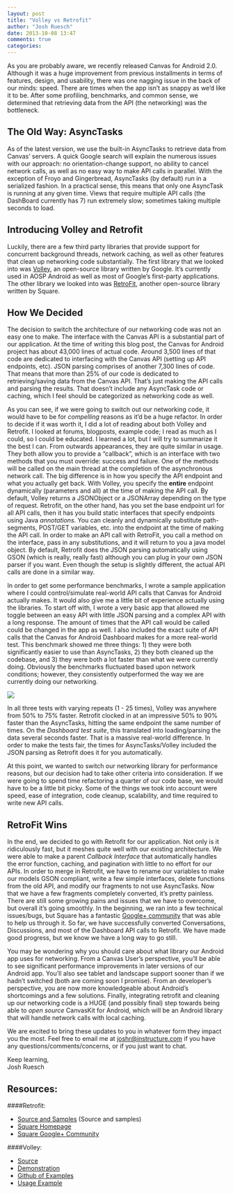 ```yaml
---
layout: post
title: "Volley vs Retrofit"
author: "Josh Ruesch"
date: 2013-10-08 13:47
comments: true
categories: 
---
```


As you are probably aware, we recently released Canvas for Android 2.0. Although it was a huge improvement from previous installments in terms of features, design, and usability, there was one nagging issue in the back of our minds: speed. There are times when the app isn’t as snappy as we’d like it to be. After some profiling, benchmarks, and common sense, we determined that retrieving data from the API (the networking) was the bottleneck.

The Old Way: AsyncTasks
-------------
As of the latest version, we use the built-in AsyncTasks to retrieve data from Canvas’ servers. A quick Google search will explain the numerous issues with our approach: no orientation-change support, no ability to cancel network calls, as well as no easy way to make API calls in parallel. With the exception of Froyo and Gingerbread, AsyncTasks (by default) run in a serialized fashion. In a practical sense, this means that only one AsyncTask is running at any given time. Views that require multiple API calls (the DashBoard currently has 7) run extremely slow; sometimes taking multiple seconds to load.

Introducing Volley and Retrofit
-------------
Luckily, there are a few third party libraries that provide support for concurrent background threads, network caching, as well as other features that clean up networking code substantially. The first library that we looked into was [Volley](https://android.googlesource.com/platform/frameworks/volley/), an open-source library written by Google. It’s currently used in AOSP Android as well as most of Google’s first-party applications. The other library we looked into was [RetroFit](http://square.github.io/retrofit/), another open-source library written by Square. 

How We Decided
-------------
The decision to switch the architecture of our networking code was not an easy one to make. The interface with the Canvas API is a substantial part of our application. At the time of writing this blog post, the Canvas for Android project has about 43,000 lines of actual code. Around 3,500 lines of that code are dedicated to interfacing with the Canvas API (setting up API endpoints, etc). JSON parsing comprises of another 7,300 lines of code. That means that more than 25% of our code is dedicated to retrieving/saving data from the Canvas API. That’s just making the API calls and parsing the results. That doesn’t include any AsyncTask code or caching, which I feel should be categorized as networking code as well.
 
As you can see, if we were going to switch out our networking code, it would have to be for _compelling_ reasons as it’d be a huge refactor. In order to decide if it was worth it, I did a lot of reading about both Volley and Retrofit. I looked at forums, blogposts, example code; I read as much as I could, so I could be educated. I learned a lot, but I will try to summarize it the best I can. From outwards appearances, they are quite similar in usage. They both allow you to provide a “callback”, which is an interface with two methods that you must override: success and failure. One of the methods will be called on the main thread at the completion of the asynchronous network call. The big difference is in how you specify the API endpoint and what you actually get back. With Volley, you specify the __entire__ endpoint dynamically (parameters and all) at the time of making the API call. By default, Volley returns a JSONObject or a JSONArray depending on the type of request. Retrofit, on the other hand, has you set the base endpoint url for all API calls, then it has you build static interfaces that specify endpoints using Java _annotations_. You can cleanly and dynamically substitute path-segments, POST/GET variables, etc. into the endpoint at the time of making the API call.  In order to make an API call with RetroFit, you call a method on the interface, pass in any substitutions, and it will return to you a java model object. By default, Retrofit does the JSON parsing automatically using GSON (which is really, really fast) although you can plug in your own JSON parser if you want.  Even though the setup is slightly different, the actual API calls are done in a similar way.

In order to get some performance benchmarks, I wrote a sample application where I could control/simulate real-world API calls that Canvas for Android actually makes. It would also give me a little bit of experience actually using the libraries. To start off with, I wrote a very basic app that allowed me toggle between an easy API with little JSON parsing and a complex API with a long response. The amount of times that the API call would be called could be changed in the app as well. I also included the exact suite of API calls that the Canvas for Android Dashboard makes for a more real-world test. This benchmark showed me three things: 1) they were both significantly easier to use than AsyncTasks, 2) they both cleaned up the codebase, and 3) they were both a lot faster than what we were currently doing. Obviously the benchmarks fluctuated based upon network conditions; however, they consistently outperformed the way we are currently doing our networking. 

 ![](http://i.imgur.com/tIdZkl3.png)

In all three tests with varying repeats (1 - 25 times), Volley was anywhere from 50% to 75% faster. Retrofit clocked in at an impressive 50% to 90% faster than the AsyncTasks, hitting the same endpoint the same number of times. On the _Dashboard test suite_, this translated into loading/parsing the data several seconds faster. That is a massive real-world difference. In order to make the tests fair, the times for AsyncTasks/Volley included the JSON parsing as Retrofit does it for you automatically.

At this point, we wanted to switch our networking library for performance reasons, but our decision had to take other criteria into consideration. If we were going to spend time refactoring a quarter of our code base, we would have to be a little bit picky. Some of the things we took into account were speed, ease of integration, code cleanup, scalability, and time required to write new API calls. 

RetroFit Wins
-------------
In the end, we decided to go with Retrofit for our application. Not only is it ridiculously fast, but it meshes quite well with our existing architecture. We were able to make a parent _Callback Interface_ that automatically handles the error function, caching, and pagination with little to no effort for our APIs. In order to merge in Retrofit, we have to rename our variables to make our models GSON compliant, write a few simple interfaces, delete functions from the old API, and modify our fragments to not use AsyncTasks. Now that we have a few fragments completely converted, it’s pretty painless. There are still some growing pains and issues that we have to overcome, but overall it’s going smoothly. In the beginning, we ran into a few technical issues/bugs, but Square has a fantastic [Google+ community](https://plus.google.com/communities/109244258569782858265) that was able to help us through it. So far, we have successfully converted Conversations, Discussions, and most of the Dashboard API calls to Retrofit. We have made good progress, but we know we have a long way to go still.
	
You may be wondering why you should care about what library our Android app uses for networking. From a Canvas User’s perspective, you’ll be able to see significant performance improvements in later versions of our Android app. You’ll also see tablet and landscape support sooner than if we hadn’t switched (both are coming soon I promise). From an developer’s perspective, you are now more knowledgeable about Android’s shortcomings and a few solutions. Finally, integrating retrofit and cleaning up our networking code is a HUGE (and possibly final) step towards being able to _open source_  CanvasKit for Android, which will be an Android library that will handle network calls with local caching.

We are excited to bring these updates to you in whatever form they impact you the most. Feel free to email me at [joshr@instructure.com](mailto:joshr@instructure.com) if you have any questions/comments/concerns, or if you just want to chat. 

Keep learning, <br>
Josh Ruesch


Resources:
-------------
####Retrofit:
*   [Source and Samples](https://github.com/square/retrofit) (Source and samples)
*   [Square Homepage](http://square.github.io/retrofit/)
*   [Square Google+ Community](https://plus.google.com/u/0/communities/109244258569782858265)

####Volley:
*   [Source](https://android.googlesource.com/platform/frameworks/volley/)
*   [Demonstration](https://developers.google.com/live/shows/474338138)
*   [Github of Examples](https://github.com/ogrebgr/android_volley_examples)
*   [Usage Example](http://www.technotalkative.com/android-volley-library-example)